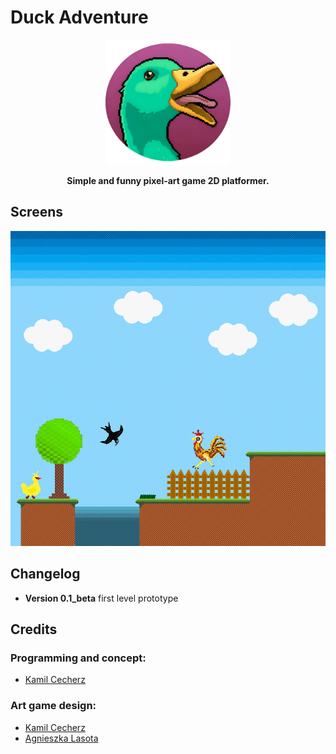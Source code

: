 # Duck Adventure

<p align="center">
  <img alt="Duck Adventure" src="icon.svg" width="200">
  <p style="text-align: center; font-weight: bold">
  Simple and funny pixel-art game 2D platformer.
  </p>
</p>

## Screens

![Concept Art 1](concept_art_1.png)

## Changelog

* **Version 0.1_beta** first level prototype

## Credits 

### Programming and concept:

* [Kamil Cecherz](https://cecherz.pl/)

### Art game design:

* [Kamil Cecherz](https://cecherz.pl/)
* [Agnieszka Lasota](https://www.facebook.com/profile.php?id=100005252026390)